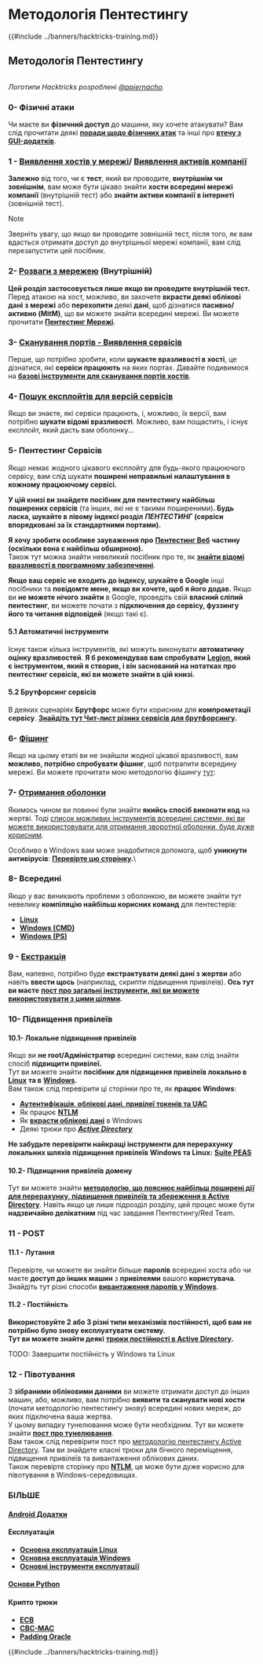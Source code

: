 # Методологія Пентестингу

{{#include ../banners/hacktricks-training.md}}


## Методологія Пентестингу

<figure><img src="../images/HACKTRICKS-logo.svg" alt=""><figcaption></figcaption></figure>

_Логотипи Hacktricks розроблені_ [_@ppiernacho_](https://www.instagram.com/ppieranacho/)_._

### 0- Фізичні атаки

Чи маєте ви **фізичний доступ** до машини, яку хочете атакувати? Вам слід прочитати деякі [**поради щодо фізичних атак**](../hardware-physical-access/physical-attacks.md) та інші про [**втечу з GUI-додатків**](../hardware-physical-access/escaping-from-gui-applications.md).

### 1 - [Виявлення хостів у мережі](pentesting-network/index.html#discovering-hosts)/ [Виявлення активів компанії](external-recon-methodology/index.html)

**Залежно** від того, чи є **тест**, який ви проводите, **внутрішнім чи зовнішнім**, вам може бути цікаво знайти **хости всередині мережі компанії** (внутрішній тест) або **знайти активи компанії в інтернеті** (зовнішній тест).

> [!NOTE]
> Зверніть увагу, що якщо ви проводите зовнішній тест, після того, як вам вдасться отримати доступ до внутрішньої мережі компанії, вам слід перезапустити цей посібник.

### **2-** [**Розваги з мережею**](pentesting-network/index.html) **(Внутрішній)**

**Цей розділ застосовується лише якщо ви проводите внутрішній тест.**\
Перед атакою на хост, можливо, ви захочете **вкрасти деякі облікові дані** **з мережі** або **перехопити** деякі **дані**, щоб дізнатися **пасивно/активно (MitM)**, що ви можете знайти всередині мережі. Ви можете прочитати [**Пентестинг Мережі**](pentesting-network/index.html#sniffing).

### 3- [Сканування портів - Виявлення сервісів](pentesting-network/index.html#scanning-hosts)

Перше, що потрібно зробити, коли **шукаєте вразливості в хості**, це дізнатися, які **сервіси працюють** на яких портах. Давайте подивимося на [**базові інструменти для сканування портів хостів**](pentesting-network/index.html#scanning-hosts).

### **4-** [Пошук експлойтів для версій сервісів](../generic-hacking/search-exploits.md)

Якщо ви знаєте, які сервіси працюють, і, можливо, їх версії, вам потрібно **шукати відомі вразливості**. Можливо, вам пощастить, і існує експлойт, який дасть вам оболонку...

### **5-** Пентестинг Сервісів

Якщо немає жодного цікавого експлойту для будь-якого працюючого сервісу, вам слід шукати **поширені неправильні налаштування в кожному працюючому сервісі.**

**У цій книзі ви знайдете посібник для пентестингу найбільш поширених сервісів** (та інших, які не є такими поширеними)**. Будь ласка, шукайте в лівому індексі розділ** _**ПЕНТЕСТИНГ**_ **(сервіси впорядковані за їх стандартними портами).**

**Я хочу зробити особливе зауваження про** [**Пентестинг Веб**](../network-services-pentesting/pentesting-web/index.html) **частину (оскільки вона є найбільш обширною).**\
Також тут можна знайти невеликий посібник про те, як [**знайти відомі вразливості в програмному забезпеченні**](../generic-hacking/search-exploits.md).

**Якщо ваш сервіс не входить до індексу, шукайте в Google** інші посібники та **повідомте мене, якщо ви хочете, щоб я його додав.** Якщо ви **не можете нічого знайти** в Google, проведіть свій **власний сліпий пентестинг**, ви можете почати з **підключення до сервісу, фуззингу його та читання відповідей** (якщо такі є).

#### 5.1 Автоматичні інструменти

Існує також кілька інструментів, які можуть виконувати **автоматичну оцінку вразливостей**. **Я б рекомендував вам спробувати** [**Legion**](https://github.com/carlospolop/legion)**, який є інструментом, який я створив, і він заснований на нотатках про пентестинг сервісів, які ви можете знайти в цій книзі.**

#### **5.2 Брутфорсинг сервісів**

В деяких сценаріях **Брутфорс** може бути корисним для **компрометації** **сервісу**. [**Знайдіть тут Чит-лист різних сервісів для брутфорсингу**](../generic-hacking/brute-force.md)**.**

### 6- [Фішинг](phishing-methodology/index.html)

Якщо на цьому етапі ви не знайшли жодної цікавої вразливості, вам **можливо, потрібно спробувати фішинг**, щоб потрапити всередину мережі. Ви можете прочитати мою методологію фішингу [тут](phishing-methodology/index.html):

### **7-** [**Отримання оболонки**](../generic-hacking/reverse-shells/index.html)

Якимось чином ви повинні були знайти **якийсь спосіб виконати код** на жертві. Тоді [список можливих інструментів всередині системи, які ви можете використовувати для отримання зворотної оболонки, буде дуже корисним](../generic-hacking/reverse-shells/index.html).

Особливо в Windows вам може знадобитися допомога, щоб **уникнути антивірусів**: [**Перевірте цю сторінку**](../windows-hardening/av-bypass.md)**.**\\

### 8- Всередині

Якщо у вас виникають проблеми з оболонкою, ви можете знайти тут невелику **компіляцію найбільш корисних команд** для пентестерів:

- [**Linux**](../linux-hardening/useful-linux-commands.md)
- [**Windows (CMD)**](../windows-hardening/basic-cmd-for-pentesters.md)
- [**Windows (PS)**](../windows-hardening/basic-powershell-for-pentesters/index.html)

### **9 -** [**Екстракція**](../generic-hacking/exfiltration.md)

Вам, напевно, потрібно буде **екстрактувати деякі дані з жертви** або навіть **ввести щось** (наприклад, скрипти підвищення привілеїв). **Ось тут ви маєте** [**пост про загальні інструменти, які ви можете використовувати з цими цілями**](../generic-hacking/exfiltration.md)**.**

### **10- Підвищення привілеїв**

#### **10.1- Локальне підвищення привілеїв**

Якщо ви **не root/Адміністратор** всередині системи, вам слід знайти спосіб **підвищити привілеї.**\
Тут ви можете знайти **посібник для підвищення привілеїв локально в** [**Linux**](../linux-hardening/privilege-escalation/index.html) **та в** [**Windows**](../windows-hardening/windows-local-privilege-escalation/index.html)**.**\
Вам також слід перевірити ці сторінки про те, як **працює Windows**:

- [**Аутентифікація, облікові дані, привілеї токенів та UAC**](../windows-hardening/authentication-credentials-uac-and-efs/index.html)
- Як працює [**NTLM**](../windows-hardening/ntlm/index.html)
- Як [**вкрасти облікові дані**](https://github.com/carlospolop/hacktricks/blob/master/generic-methodologies-and-resources/broken-reference/README.md) в Windows
- Деякі трюки про [_**Active Directory**_](../windows-hardening/active-directory-methodology/index.html)

**Не забудьте перевірити найкращі інструменти для перерахунку локальних шляхів підвищення привілеїв Windows та Linux:** [**Suite PEAS**](https://github.com/carlospolop/privilege-escalation-awesome-scripts-suite)

#### **10.2- Підвищення привілеїв домену**

Тут ви можете знайти [**методологію, що пояснює найбільш поширені дії для перерахунку, підвищення привілеїв та збереження в Active Directory**](../windows-hardening/active-directory-methodology/index.html). Навіть якщо це лише підрозділ розділу, цей процес може бути **надзвичайно делікатним** під час завдання Пентестингу/Red Team.

### 11 - POST

#### **11**.1 - Лутання

Перевірте, чи можете ви знайти більше **паролів** всередині хоста або чи маєте **доступ до інших машин** з **привілеями** вашого **користувача**.\
Знайдіть тут різні способи [**вивантаження паролів у Windows**](https://github.com/carlospolop/hacktricks/blob/master/generic-methodologies-and-resources/broken-reference/README.md).

#### 11.2 - Постійність

**Використовуйте 2 або 3 різні типи механізмів постійності, щоб вам не потрібно було знову експлуатувати систему.**\
**Тут ви можете знайти деякі** [**трюки постійності в Active Directory**](../windows-hardening/active-directory-methodology/index.html#persistence)**.**

TODO: Завершити постійність у Windows та Linux

### 12 - Півотування

З **зібраними обліковими даними** ви можете отримати доступ до інших машин, або, можливо, вам потрібно **виявити та сканувати нові хости** (почати методологію пентестингу знову) всередині нових мереж, до яких підключена ваша жертва.\
У цьому випадку тунелювання може бути необхідним. Тут ви можете знайти [**пост про тунелювання**](../generic-hacking/tunneling-and-port-forwarding.md).\
Вам також слід перевірити пост про [методологію пентестингу Active Directory](../windows-hardening/active-directory-methodology/index.html). Там ви знайдете класні трюки для бічного переміщення, підвищення привілеїв та вивантаження облікових даних.\
Також перевірте сторінку про [**NTLM**](../windows-hardening/ntlm/index.html), це може бути дуже корисно для півотування в Windows-середовищах.

### БІЛЬШЕ

#### [Android Додатки](../mobile-pentesting/android-app-pentesting/index.html)

#### **Експлуатація**

- [**Основна експлуатація Linux**](broken-reference/index.html)
- [**Основна експлуатація Windows**](../binary-exploitation/windows-exploiting-basic-guide-oscp-lvl.md)
- [**Основні інструменти експлуатації**](../binary-exploitation/basic-stack-binary-exploitation-methodology/tools/index.html)

#### [**Основи Python**](python/index.html)

#### **Крипто трюки**

- [**ECB**](../crypto-and-stego/electronic-code-book-ecb.md)
- [**CBC-MAC**](../crypto-and-stego/cipher-block-chaining-cbc-mac-priv.md)
- [**Padding Oracle**](../crypto-and-stego/padding-oracle-priv.md)


{{#include ../banners/hacktricks-training.md}}
